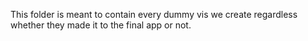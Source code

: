 This folder is meant to contain every dummy vis we create regardless whether
they made it to the final app or not.